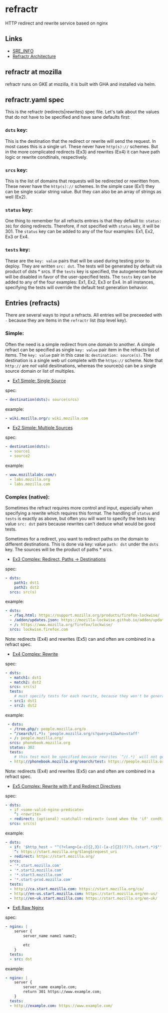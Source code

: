 # refractr

HTTP redirect and rewrite service based on nginx

## Links

* [SRE_INFO](SRE_INFO.md)
* [Refractr Architecture](docs/refractr-architecture.md)

## refractr at mozilla

refractr runs on GKE at mozilla, it is built with GHA and installed via helm.

## refractr.yaml spec

This is the refractr (redirects|rewrites) spec file. Let's talk about the values that do not have to be specified and have sane defaults first:

### `dsts` key:

This is the destination that the redirect or rewrite will send the request. In most cases this is a single url. These never have `http(s)://` schemes. But in the more complicated redirects (Ex3) and rewrites (Ex4) it can have path logic or rewrite condtinals, respectively.

### `srcs` key:

This is the list of domains that requests will be redirected or rewritten from. These never have the `http(s)://` schemes. In the simple case (Ex1) they can be single scalar string value. But they can also be an array of strings as well (Ex2).

### `status` key:

One thing to remember for all refracts entries is that they default to: `status: 301` for doing redirects. Therefore, if not specified with `status` key, it will be 301. The `status` key can be added to any of the four examples: Ex1, Ex2, Ex3 or Ex4.

### `tests` key:

These are the `key: value` pairs that will be used during testing prior to deploy. They are written `src: dst`. The tests will be generated by default via product of dsts * srcs. If the `tests` key is specified, the autogenerate feature will be disabled in favor of the user-specified tests. The `tests` key can be added to any of the four examples: Ex1, Ex2, Ex3 or Ex4. In all instances, specifying the tests will override the default test generation behavior.

## Entries (refracts)

There are several ways to input a refracts. All entries will be preceeded with `-` because they are items in the `refractr` list (top level key).

### Simple:

Often the need is a simple redirect from one domain to another. A simple refract can be specified as single `key: value` pair item in the refracts list of items. The `key: value` pair in this case is: `destination: source(s)`. The destination is a single web url complete with the `https://` scheme. Note that `http://` are _not_ valid desitinations, whereas the source(s) can be a single source domain or list of multiples.

- [Ex1 Simple: Single Source](examples/simple-single-source.md)

spec:

```yaml
- destination(dsts): source(srcs)
```

example:

```yaml
- wiki.mozilla.org/: wiki.mozilla.com
```

- [Ex2 Simple: Multiple Sources](examples/simple-multiple-sources.md)

spec:

```yaml
- destination(dsts):
  - source1
  - source2
```

example:

```yaml
- www.mozillalabs.com/:
  - labs.mozilla.org
  - labs.mozilla.com
```

### Complex (native):

Sometimes the refract requires more control and input, especially when specifying a rewrite which requires this format. The handling of `status` and `tests` is exactly as above, but often you will want to specify the tests key: value `src: dst` pairs because rewrites can't deduce what would be good tests.

Sometimes for a redirect, you want to redirect paths on the domain to different destinations.  This is done via key: value `path: dst` under the `dsts` key. The sources will be the product of paths * srcs.

- [Ex3 Complex: Redirect, Paths -> Destinations](examples/complex-redirect.md)

spec:

```yaml
- dsts:
    path1: dst1
    path2: dst2
  srcs: src(s)
```

example:

```yaml
- dsts:
  - /faq.html: https://support.mozilla.org/products/firefox-lockwise/
  - /addon/updates.json: https://mozilla-lockwise.github.io/addon/updates.json
  - /: https://www.mozilla.org/firefox/lockwise/
  srcs: lockwise.firefox.com
```

Note: redirects (Ex4) and rewrites (Ex5) can and often are combined in a refract spec.

- [Ex4 Complex: Rewrite](examples/complex-rewrite.md)

spec:

```yaml
- dsts:
  - match1: dst1
  - match2: dst2
  srcs: src(s)
  tests:
    # must specify tests for each rewrite, because they won't be generated
  - src1: dst1
  - src2: dst2
```

example:

```yaml
 - dsts:
  - /tree.php/: people.mozilla.org/o
  - ^/search/(.*): 'people.mozilla.org/s?query=$1&who=staff'
  - /: people.mozilla.org/
  srcs: phonebook.mozilla.org
  status: 302
  tests:
    # this test must be specified because rewrites `^/(.*)` will not generate a test
  - http://phonebook.mozilla.org/search/test: https://people.mozilla.org/s?query=test&who=staff
```

Note: redirects (Ex4) and rewrites (Ex5) can and often are combined in a refract spec.

- [Ex5 Complex: Rewrite with If and Redirect Directives](examples/complex-with-if-and-redirect.md)

spec:

```yaml
- dsts:
  - if <some-valid-nginx-predicate>
    ^: <rewrite>
  - redirect: (optional) <catchall-redirect> (used when the 'if' condtional fails)
  srcs: src(s)
```

example:

```yaml
- dsts:
  - if: '$http_host ~ "^(?<lang>[a-z]{2,3}(-[a-z]{2})?)?\.(start.*)$"'
    ^: https://start.mozilla.org/$lang$request_uri
  - redirect: https://start.mozilla.org/
  srcs:
  - '*.start.mozilla.com'
  - '*.start2.mozilla.com'
  - '*.start3.mozilla.com'
  - '*.start-prod.mozilla.com'
  tests:
  - http://ca.start.mozilla.com: https://start.mozilla.org/ca/
  - http://en-us.start.mozilla.com: https://start.mozilla.org/en-us/
  - http://en-uk.start.mozilla.com: https://start.mozilla.org/en-uk/
```

- [Ex6 Raw Nginx](examples/raw-nginx.md)

spec:

```yaml
- nginx: |
    server {
        server_name name1 name2;

        etc
    }
  tests:
  - src: dst
```

example:

```yaml
- nginx: |
    server {
        server_name example.com;
        return 301 https://www.example.com;
    }
  tests:
  - http://example.com: https://www.example.com/
```

